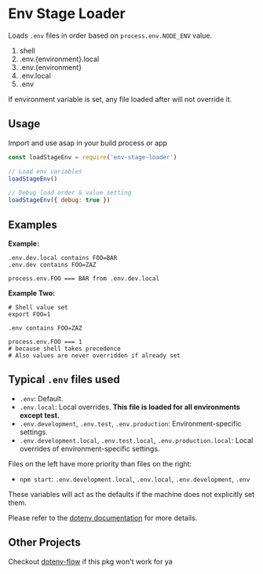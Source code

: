 # Env Stage Loader

Loads `.env` files in order based on `process.env.NODE_ENV` value.

1. shell
2. .env.{environment}.local
3. .env.{environment}
4. .env.local
5. .env

If environment variable is set, any file loaded after will not override it.

## Usage

Import and use asap in your build process or app

```js
const loadStageEnv = require('env-stage-loader')

// Load env variables
loadStageEnv()

// Debug load order & value setting
loadStageEnv({ debug: true })
```

## Examples

**Example:**

```
.env.dev.local contains FOO=BAR
.env.dev contains FOO=ZAZ

process.env.FOO === BAR from .env.dev.local
```

**Example Two:**

```
# Shell value set
export FOO=1

.env contains FOO=ZAZ

process.env.FOO === 1
# because shell takes precedence
# Also values are never overridden if already set
```

## Typical `.env` files used

- `.env`: Default.
- `.env.local`: Local overrides. **This file is loaded for all environments except test.**
- `.env.development`, `.env.test`, `.env.production`: Environment-specific settings.
- `.env.development.local`, `.env.test.local`, `.env.production.local`: Local overrides of environment-specific settings.

Files on the left have more priority than files on the right:

- `npm start`: `.env.development.local`, `.env.local`, `.env.development`, `.env`

These variables will act as the defaults if the machine does not explicitly set them.

Please refer to the [dotenv documentation](https://github.com/motdotla/dotenv) for more details.

## Other Projects

Checkout [dotenv-flow](https://github.com/kerimdzhanov/dotenv-flow) if this pkg won't work for ya

